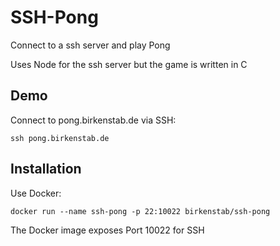# SSH-Pong
Connect to a ssh server and play Pong

Uses Node for the ssh server but the game is written in C

## Demo
Connect to pong.birkenstab.de via SSH:
```
ssh pong.birkenstab.de
```

## Installation
Use Docker: 
```
docker run --name ssh-pong -p 22:10022 birkenstab/ssh-pong
```
The Docker image exposes Port 10022 for SSH

